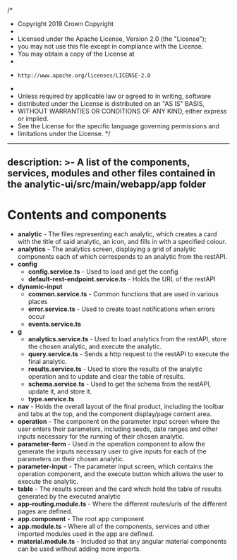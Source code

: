 /*
 * Copyright 2019 Crown Copyright
 *
 * Licensed under the Apache License, Version 2.0 (the "License");
 * you may not use this file except in compliance with the License.
 * You may obtain a copy of the License at
 *
 *     http://www.apache.org/licenses/LICENSE-2.0
 *
 * Unless required by applicable law or agreed to in writing, software
 * distributed under the License is distributed on an "AS IS" BASIS,
 * WITHOUT WARRANTIES OR CONDITIONS OF ANY KIND, either express or implied.
 * See the License for the specific language governing permissions and
 * limitations under the License.
 */

---
description: >-
  A list of the components, services, modules and other files contained in the
  analytic-ui/src/main/webapp/app folder
---

# Contents and components

- **analytic** - The files representing each analytic, which creates a card with the title of said analytic, an icon, and fills in with a specified colour.
- **analytics** - The analytics screen, displaying a grid of analytic components each of which corresponds to an analytic from the restAPI.
- **config**
  - **config.service.ts** - Used to load and get the config
  - **default-rest-endpoint.service.ts** - Holds the URL of the restAPI
- **dynamic-input**
  - **common.service.ts** - Common functions that are used in various places
  - **error.service.ts** - Used to create toast notifications when errors occur
  - **events.service.ts**
- **g**
  - **analytics.service.ts** - Used to load analytics from the restAPI, store the chosen analytic, and execute the analytic.
  - **query.service.ts** - Sends a http request to the restAPI to execute the final analytic.
  - **results.service.ts** - Used to store the results of the analytic operation and to update and clear the table of results.
  - **schema.service.ts** - Used to get the schema from the restAPI, update it, and store it.
  - **type.service.ts**
- **nav** - Holds the overall layout of the final product, including the toolbar and tabs at the top, and the component display/page content area.
- **operation** - The component on the parameter input screen where the user enters their parameters, including seeds, date ranges and other inputs necessary for the running of their chosen analytic.
- **parameter-form** - Used in the operation component to allow the generate the inputs necessary user to give inputs for each of the parameters on their chosen analytic.
- **parameter-input** - The parameter input screen, which contains the operation component, and the execute button which allows the user to execute the analytic.
- **table** - The results screen and the card which hold the table of results generated by the executed analytic
- **app-routing.module.ts** - Where the different routes/urls of the different pages are defined.
- **app.component** - The root app component
- **app.module.ts** - Where all of the components, services and other imported modules used in the app are defined.
- **material.module.ts** - Included so that any angular material components can be used without adding more imports.
